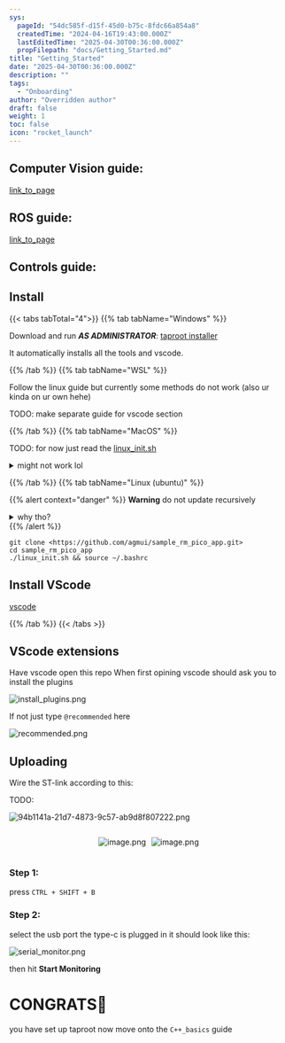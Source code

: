 ```yaml
---
sys:
  pageId: "54dc585f-d15f-45d0-b75c-8fdc66a854a8"
  createdTime: "2024-04-16T19:43:00.000Z"
  lastEditedTime: "2025-04-30T00:36:00.000Z"
  propFilepath: "docs/Getting_Started.md"
title: "Getting_Started"
date: "2025-04-30T00:36:00.000Z"
description: ""
tags:
  - "Onboarding"
author: "Overridden author"
draft: false
weight: 1
toc: false
icon: "rocket_launch"
---
```


## Computer Vision guide:

[link_to_page](86d45bc0-388b-4d26-8848-44f255f73d0e)

## ROS guide:

[link_to_page](3c76c1de-ec8f-46d6-8b0a-294005edc2d5)

## Controls guide:

## Install

{{< tabs tabTotal="4">}}
{{% tab tabName="Windows" %}}

Download and run _**AS ADMINISTRATOR**_: [taproot installer](https://github.com/Thornbots/TeachingFreshies/releases/tag/1.0)

It automatically installs all the tools and vscode.

{{% /tab %}}
{{% tab tabName="WSL" %}}

Follow the linux guide but currently some methods do not work (also ur kinda on ur own hehe)

TODO: make separate guide for vscode section

{{% /tab %}}
{{% tab tabName="MacOS" %}}

TODO: for now just read the [linux_init.sh](https://github.com/agmui/sample_rm_pico_app/blob/main/linux_init.sh)

<details>
<summary>might not work lol</summary>

`brew install libusb pkg-config`

Next install: [vscode](https://code.visualstudio.com/Download)

</details>

{{% /tab %}}
{{% tab tabName="Linux (ubuntu)" %}}

{{% alert context="danger" %}}
**Warning** do not update recursively
<details>
<summary>why tho?</summary>
There are some submodules that may go on for a while (like tinyusb) and I highly
recommend you don't need to get them.
If you want to see what submodules I update just look in `linux_init.sh`
</details>
{{% /alert %}}

```shell
git clone <https://github.com/agmui/sample_rm_pico_app.git>
cd sample_rm_pico_app
./linux_init.sh && source ~/.bashrc
```

## Install VScode

[vscode](https://code.visualstudio.com/Download)

{{% /tab %}}
{{< /tabs >}}

## VScode extensions

Have vscode open this repo
When first opining vscode should ask you to install the plugins

![install_plugins.png](https://prod-files-secure.s3.us-west-2.amazonaws.com/d518164a-d88e-44d1-a4ee-3adb3bd8bce0/89bd30f0-1825-4e77-867b-0a41ce370880/install_plugins.png?X-Amz-Algorithm=AWS4-HMAC-SHA256&X-Amz-Content-Sha256=UNSIGNED-PAYLOAD&X-Amz-Credential=ASIAZI2LB466664AQEF2%2F20250525%2Fus-west-2%2Fs3%2Faws4_request&X-Amz-Date=20250525T181011Z&X-Amz-Expires=3600&X-Amz-Security-Token=IQoJb3JpZ2luX2VjEGgaCXVzLXdlc3QtMiJIMEYCIQCJ6af7QnytPtv5ddpZRbGFfvzEVWaz%2BzP%2BBLI4HIcJIwIhANG0F6p49DvSnI65w2HXgahaa7SdiujArhY1yllE6JuwKv8DCDEQABoMNjM3NDIzMTgzODA1Igx9a7cO1gqIoZU6Argq3AMdxp9CvJscodXOGPQ%2BrWCRjYcVbQEm3Z6byS8bah1i4MtF220KHGBYixnyGaKjNg9n5iXU%2By%2FbPlmN587Tom39sCePZ3MmODfj5PeqEnVNfg%2FeGxMEXTDRelfdt38lQNXbumz4KuvV%2B5HHtWt6lOVBo3nbOr6OkfhwNycozPci6Y0tPqGSh7ZtGlS0RG8f2IX2ZU8efjAg0jMyuDHyuQnKYAfq2pSIIU6YO44IG4kUIjcUe0f5kC5O31O8Up3hQTee0BSWAcEaM6ehyQNfx%2FlW%2BgfV%2FiJ92mMtHZupbfcxT42m2%2BrWZ955b7XCk3t3SF6PQMMlGAgmHIdN5SRUhrM01Ax6ja3XmP161rVgYxjOHq7mob85tA5isZabccEIdTNbkEi%2F0wmJg4F715p25E7PNXH5ro20mbBh1P0JmvxrI%2Byj9RfRRm02x2XxOqEBvVqgpB95WifG5%2Fajpg%2Fm6W3LNE5ZoxzzwXKEiV6X89lkzDqv%2FhNfrEWAhauufrHtsElVGYtlWYMXUOp0mzHCtu1gUtLUmb%2BvOvkVq4x1B04PHf2jvx1BYE0IfMNwi8U%2FmwYRuuvuwX%2FBc2nwuA5pLA0DrGlEwQzWCguBPCyVuTv27WlHzMHFjXSmqmYCfTCV%2F8zBBjqkAe1isxJWhHvvWAno9layKY0vwZEEBA1YcTlIF8EdDrEjnUB2wS%2FDVAisKXjb7Xv%2FMLE%2Bqz5bvUZu0PZtT0oAaljgruREhyT6TBXRYpA%2B0F6Zgt2i1fy6D%2BLiEeSBhl%2FAKKdZZR7x%2B%2BnqDK9h7YRht2FSTCfDb3C4CxuN2szCHsrSw13GHIqvzlaL7EhO9Ya23yWwR3dOT5vk6jk4%2BUn3nm4kvF5j&X-Amz-Signature=d136baf6527c455ea3d3e1bd36c709b7017f231bfd18390f3748f4b244c03dda&X-Amz-SignedHeaders=host&x-id=GetObject)

If not just type `@recommended` here  

![recommended.png](https://prod-files-secure.s3.us-west-2.amazonaws.com/d518164a-d88e-44d1-a4ee-3adb3bd8bce0/61e661e9-5d85-4dfc-be0d-8d2097a5e793/recommended.png?X-Amz-Algorithm=AWS4-HMAC-SHA256&X-Amz-Content-Sha256=UNSIGNED-PAYLOAD&X-Amz-Credential=ASIAZI2LB466664AQEF2%2F20250525%2Fus-west-2%2Fs3%2Faws4_request&X-Amz-Date=20250525T181011Z&X-Amz-Expires=3600&X-Amz-Security-Token=IQoJb3JpZ2luX2VjEGgaCXVzLXdlc3QtMiJIMEYCIQCJ6af7QnytPtv5ddpZRbGFfvzEVWaz%2BzP%2BBLI4HIcJIwIhANG0F6p49DvSnI65w2HXgahaa7SdiujArhY1yllE6JuwKv8DCDEQABoMNjM3NDIzMTgzODA1Igx9a7cO1gqIoZU6Argq3AMdxp9CvJscodXOGPQ%2BrWCRjYcVbQEm3Z6byS8bah1i4MtF220KHGBYixnyGaKjNg9n5iXU%2By%2FbPlmN587Tom39sCePZ3MmODfj5PeqEnVNfg%2FeGxMEXTDRelfdt38lQNXbumz4KuvV%2B5HHtWt6lOVBo3nbOr6OkfhwNycozPci6Y0tPqGSh7ZtGlS0RG8f2IX2ZU8efjAg0jMyuDHyuQnKYAfq2pSIIU6YO44IG4kUIjcUe0f5kC5O31O8Up3hQTee0BSWAcEaM6ehyQNfx%2FlW%2BgfV%2FiJ92mMtHZupbfcxT42m2%2BrWZ955b7XCk3t3SF6PQMMlGAgmHIdN5SRUhrM01Ax6ja3XmP161rVgYxjOHq7mob85tA5isZabccEIdTNbkEi%2F0wmJg4F715p25E7PNXH5ro20mbBh1P0JmvxrI%2Byj9RfRRm02x2XxOqEBvVqgpB95WifG5%2Fajpg%2Fm6W3LNE5ZoxzzwXKEiV6X89lkzDqv%2FhNfrEWAhauufrHtsElVGYtlWYMXUOp0mzHCtu1gUtLUmb%2BvOvkVq4x1B04PHf2jvx1BYE0IfMNwi8U%2FmwYRuuvuwX%2FBc2nwuA5pLA0DrGlEwQzWCguBPCyVuTv27WlHzMHFjXSmqmYCfTCV%2F8zBBjqkAe1isxJWhHvvWAno9layKY0vwZEEBA1YcTlIF8EdDrEjnUB2wS%2FDVAisKXjb7Xv%2FMLE%2Bqz5bvUZu0PZtT0oAaljgruREhyT6TBXRYpA%2B0F6Zgt2i1fy6D%2BLiEeSBhl%2FAKKdZZR7x%2B%2BnqDK9h7YRht2FSTCfDb3C4CxuN2szCHsrSw13GHIqvzlaL7EhO9Ya23yWwR3dOT5vk6jk4%2BUn3nm4kvF5j&X-Amz-Signature=f17c0ecddc1f5e3e8ade493abdd83ef1d16f438ed7759fbc517748e89cb1c0a3&X-Amz-SignedHeaders=host&x-id=GetObject)

## Uploading

Wire the ST-link according to this:

TODO:

![94b1141a-21d7-4873-9c57-ab9d8f807222.png](https://prod-files-secure.s3.us-west-2.amazonaws.com/d518164a-d88e-44d1-a4ee-3adb3bd8bce0/e5fad17d-ab82-4300-9f4c-505ab4b1202c/94b1141a-21d7-4873-9c57-ab9d8f807222.png?X-Amz-Algorithm=AWS4-HMAC-SHA256&X-Amz-Content-Sha256=UNSIGNED-PAYLOAD&X-Amz-Credential=ASIAZI2LB466664AQEF2%2F20250525%2Fus-west-2%2Fs3%2Faws4_request&X-Amz-Date=20250525T181011Z&X-Amz-Expires=3600&X-Amz-Security-Token=IQoJb3JpZ2luX2VjEGgaCXVzLXdlc3QtMiJIMEYCIQCJ6af7QnytPtv5ddpZRbGFfvzEVWaz%2BzP%2BBLI4HIcJIwIhANG0F6p49DvSnI65w2HXgahaa7SdiujArhY1yllE6JuwKv8DCDEQABoMNjM3NDIzMTgzODA1Igx9a7cO1gqIoZU6Argq3AMdxp9CvJscodXOGPQ%2BrWCRjYcVbQEm3Z6byS8bah1i4MtF220KHGBYixnyGaKjNg9n5iXU%2By%2FbPlmN587Tom39sCePZ3MmODfj5PeqEnVNfg%2FeGxMEXTDRelfdt38lQNXbumz4KuvV%2B5HHtWt6lOVBo3nbOr6OkfhwNycozPci6Y0tPqGSh7ZtGlS0RG8f2IX2ZU8efjAg0jMyuDHyuQnKYAfq2pSIIU6YO44IG4kUIjcUe0f5kC5O31O8Up3hQTee0BSWAcEaM6ehyQNfx%2FlW%2BgfV%2FiJ92mMtHZupbfcxT42m2%2BrWZ955b7XCk3t3SF6PQMMlGAgmHIdN5SRUhrM01Ax6ja3XmP161rVgYxjOHq7mob85tA5isZabccEIdTNbkEi%2F0wmJg4F715p25E7PNXH5ro20mbBh1P0JmvxrI%2Byj9RfRRm02x2XxOqEBvVqgpB95WifG5%2Fajpg%2Fm6W3LNE5ZoxzzwXKEiV6X89lkzDqv%2FhNfrEWAhauufrHtsElVGYtlWYMXUOp0mzHCtu1gUtLUmb%2BvOvkVq4x1B04PHf2jvx1BYE0IfMNwi8U%2FmwYRuuvuwX%2FBc2nwuA5pLA0DrGlEwQzWCguBPCyVuTv27WlHzMHFjXSmqmYCfTCV%2F8zBBjqkAe1isxJWhHvvWAno9layKY0vwZEEBA1YcTlIF8EdDrEjnUB2wS%2FDVAisKXjb7Xv%2FMLE%2Bqz5bvUZu0PZtT0oAaljgruREhyT6TBXRYpA%2B0F6Zgt2i1fy6D%2BLiEeSBhl%2FAKKdZZR7x%2B%2BnqDK9h7YRht2FSTCfDb3C4CxuN2szCHsrSw13GHIqvzlaL7EhO9Ya23yWwR3dOT5vk6jk4%2BUn3nm4kvF5j&X-Amz-Signature=6114c5626a79fce75c710aadcb8a45f7af3bbb75033ac641499b27bef74b6447&X-Amz-SignedHeaders=host&x-id=GetObject)

<div style="display: flex;flex-direction: row; column-gap:10px; max-width: 630px;justify-content: center;">
<div>

![image.png](https://prod-files-secure.s3.us-west-2.amazonaws.com/d518164a-d88e-44d1-a4ee-3adb3bd8bce0/210ecb78-1116-4d7b-b9b7-2292f66fa2c2/image.png?X-Amz-Algorithm=AWS4-HMAC-SHA256&X-Amz-Content-Sha256=UNSIGNED-PAYLOAD&X-Amz-Credential=ASIAZI2LB466YWFGV4MD%2F20250525%2Fus-west-2%2Fs3%2Faws4_request&X-Amz-Date=20250525T181017Z&X-Amz-Expires=3600&X-Amz-Security-Token=IQoJb3JpZ2luX2VjEGgaCXVzLXdlc3QtMiJHMEUCIDJRHEPVNpW8KjDiZyolTIW4mwWJIl7%2FwtiEOFg7DoNEAiEAhdERzsqtRTgO%2F6xcjo5W30oaoQYQkCneiPbwOY4cRqgq%2FwMIMRAAGgw2Mzc0MjMxODM4MDUiDEBpRxpxrQu9axAGoCrcA9ZdCLDaR5UybcOBJ7PmLamm83W3g40N3Qd6NjX%2FHXk9I8TlkwGh8XkWM%2FTf%2BStb8Snu%2B9FBoXfX6nUcs3k8qg2prjeRPayYH3ZoZFx4gWJ4K%2BTFwd0zs%2FLcGzGCW2v%2F3tGy2b0LeUFyxTq%2BKrRrWaGSRHVIsyBhbkd1ikIokReX%2F0CELWL9nA1orRgs5HNWFWCUnOcqk%2BvUPJSqLFHH1HceYwc1v57isZV7RSgjC%2FqHJQxy5zlCFIC02iZ1IfCaleZ5nVMeyNqXJ6UrRXFhUXmvITRY9d5Lj0rBTi4HWdjerQ0QE8cWtrT8%2BJtgjutSb7NTiywzeggTCtjJCDVGpu9z12DnlOqzGwZGl%2BpPy6SOMcyV03FMScmqBWbkxXuHreacRqUY2pPIs8NHertU4zHTFKU0JteyiV0DAJQah1jcYABIPLY1axKmTWRcJorCU7kApd8DTratRq0Jx%2BRceDLKKU8n9%2FoCVhD7txU%2FvtPMTkLsciXHl9xyr%2F%2F0C2ixJ%2FUyuK5gmbs5eROoMH3C4sY4IsyIU8FJCzRH58f8dw%2FZamIcL%2FmnXK0kdUrwUQO8KvPL8Z1slKdqzbyLUq1UKBa0HIB3%2Faegf6Fa92ELVQpemVFOb%2BlKugJWcLNTMID%2FzMEGOqUBjFu7Yxgw0Th1ZsDrj4fcEewJKAdtm8rXX9zkSprHWUnndGsIjR%2B6ccg%2BE%2F9450aopZUexavEUy51sljWGJY%2FZnJKpeM0Sb1Rr0E%2Fl%2FZGxR2lmarWe6wfQenwfextpG6MBgsHkNsHmuMTSnUQUDThebotQ8Q2xz9B0whKLHJR4WxIF5e3%2BlL74oSrixttAmheb%2FrA1F%2FOB94Ekmsifi08Rg9Bnugu&X-Amz-Signature=4053dea0659b6030b8218cecd5d9e54e9bb554811b53eb87a30e00968b5632c2&X-Amz-SignedHeaders=host&x-id=GetObject)

</div>
<div>

![image.png](https://prod-files-secure.s3.us-west-2.amazonaws.com/d518164a-d88e-44d1-a4ee-3adb3bd8bce0/33a0fd0f-8ca6-4a86-8e09-26e95ded1fff/image.png?X-Amz-Algorithm=AWS4-HMAC-SHA256&X-Amz-Content-Sha256=UNSIGNED-PAYLOAD&X-Amz-Credential=ASIAZI2LB466X4XPVRC3%2F20250525%2Fus-west-2%2Fs3%2Faws4_request&X-Amz-Date=20250525T181017Z&X-Amz-Expires=3600&X-Amz-Security-Token=IQoJb3JpZ2luX2VjEGgaCXVzLXdlc3QtMiJHMEUCIQDqm1buDo3g4%2F1Yrwt%2BvRm0xCULj2DFFztReCbi5d810wIgOaruw7b8JnBPMskr09OAwGnpDo%2BPy2fmTfKKk9EF3TUq%2FwMIMRAAGgw2Mzc0MjMxODM4MDUiDJmfz%2FVDiKT3pCjxQyrcAwC0%2FcBdSPuT%2BtuTJCVzvimCmo4cVuNptq%2BsNNUucHncwUqIddo9qbiEWTz5IAQOC%2BmJNoaOqN35uaqgwXTJ%2BcDTnw1%2FBIbj3G2KDG70zGSypm7l7BFQUmfq%2FhCEb%2F0Hf%2BflmccefHiJzh9qSlYk7Emk8KRMSCQHhPhnsY%2FwG8fW%2Ff2Upds%2FN3%2B3QaZnudA6Un5lj43Yv%2B3M2QbS6mWSpO3eF%2Fmvbuhqj%2Fal%2F%2FUdm3QILjP%2F15gg%2ButHctSWi5RPZ0Gp4Vbp5dztIBinypLAXO2PRDIdiHFqk3K0%2F2mhhTi7IZ4o7ih%2BCeK50wyAcrdtN6BKaPN4CsAU3Q2NbzpCA%2FARcRcfcIX5sgEK7isc2wxuZFTBljm33H2Xzug%2FI7wa6gCCGks9PPdzQi0Tf2CTnyeG%2FTz%2BTDPMJ%2BoWxsNFMgRX4DySGd4zCepTVbu8saOTguFiIbY11MsTnKcY6kPWaOfG9DCsJejsdcbbfduaoqirAkCj%2FzDriwwdBXeZWOVeJqnANAs70RxXuBEVGPmvWC%2F2yuOpxZH8VXbjrukbKwwYRavQyTXoloqLFq0LaGbslEqctJlA6iODQsAtSWrmVDBgh3UKLilS5tV8iQI8Yej1MskJ4KafD2DV47P0MMv%2FzMEGOqUBVikWiUvTM%2FCMznlHqGlMpDj7nOGXUkJQ%2BEYvKXBwtb0VSJyRAQaVJgOiKcJ8XFDvM%2FpeGQqfDNVHBylWg0cHveQ8DJcGRst%2FitMpUBfe8rQlSzvH1lkgwbp8%2FacG58uJpIrBE7pfkzKEX0YCzU2xtwKIyv7EU%2FCakrPJdJ0U9ANyTTwKj71veOmOGDAs%2FuRkglOn%2ByntAbKXM3Ach7Eok%2B2RDlfU&X-Amz-Signature=7e176f26847f7683efc1400b8ba7a084f72550c50fc379913856112e19f3489a&X-Amz-SignedHeaders=host&x-id=GetObject)

</div>
</div>

### Step 1:

press `CTRL + SHIFT + B`

### Step 2:

select the usb port the type-c is plugged in it should look like this:

![serial_monitor.png](https://prod-files-secure.s3.us-west-2.amazonaws.com/d518164a-d88e-44d1-a4ee-3adb3bd8bce0/f03f4774-05d4-4393-b6a0-d5efb6d315ab/serial_monitor.png?X-Amz-Algorithm=AWS4-HMAC-SHA256&X-Amz-Content-Sha256=UNSIGNED-PAYLOAD&X-Amz-Credential=ASIAZI2LB466664AQEF2%2F20250525%2Fus-west-2%2Fs3%2Faws4_request&X-Amz-Date=20250525T181011Z&X-Amz-Expires=3600&X-Amz-Security-Token=IQoJb3JpZ2luX2VjEGgaCXVzLXdlc3QtMiJIMEYCIQCJ6af7QnytPtv5ddpZRbGFfvzEVWaz%2BzP%2BBLI4HIcJIwIhANG0F6p49DvSnI65w2HXgahaa7SdiujArhY1yllE6JuwKv8DCDEQABoMNjM3NDIzMTgzODA1Igx9a7cO1gqIoZU6Argq3AMdxp9CvJscodXOGPQ%2BrWCRjYcVbQEm3Z6byS8bah1i4MtF220KHGBYixnyGaKjNg9n5iXU%2By%2FbPlmN587Tom39sCePZ3MmODfj5PeqEnVNfg%2FeGxMEXTDRelfdt38lQNXbumz4KuvV%2B5HHtWt6lOVBo3nbOr6OkfhwNycozPci6Y0tPqGSh7ZtGlS0RG8f2IX2ZU8efjAg0jMyuDHyuQnKYAfq2pSIIU6YO44IG4kUIjcUe0f5kC5O31O8Up3hQTee0BSWAcEaM6ehyQNfx%2FlW%2BgfV%2FiJ92mMtHZupbfcxT42m2%2BrWZ955b7XCk3t3SF6PQMMlGAgmHIdN5SRUhrM01Ax6ja3XmP161rVgYxjOHq7mob85tA5isZabccEIdTNbkEi%2F0wmJg4F715p25E7PNXH5ro20mbBh1P0JmvxrI%2Byj9RfRRm02x2XxOqEBvVqgpB95WifG5%2Fajpg%2Fm6W3LNE5ZoxzzwXKEiV6X89lkzDqv%2FhNfrEWAhauufrHtsElVGYtlWYMXUOp0mzHCtu1gUtLUmb%2BvOvkVq4x1B04PHf2jvx1BYE0IfMNwi8U%2FmwYRuuvuwX%2FBc2nwuA5pLA0DrGlEwQzWCguBPCyVuTv27WlHzMHFjXSmqmYCfTCV%2F8zBBjqkAe1isxJWhHvvWAno9layKY0vwZEEBA1YcTlIF8EdDrEjnUB2wS%2FDVAisKXjb7Xv%2FMLE%2Bqz5bvUZu0PZtT0oAaljgruREhyT6TBXRYpA%2B0F6Zgt2i1fy6D%2BLiEeSBhl%2FAKKdZZR7x%2B%2BnqDK9h7YRht2FSTCfDb3C4CxuN2szCHsrSw13GHIqvzlaL7EhO9Ya23yWwR3dOT5vk6jk4%2BUn3nm4kvF5j&X-Amz-Signature=06c95e5d04193d8dc8c5b0fb1d9090cb66cac0e0c71baef295de495bc9ee74a5&X-Amz-SignedHeaders=host&x-id=GetObject)

then hit **Start Monitoring**

# CONGRATS🎉

you have set up taproot now move onto the `C++_basics` guide
